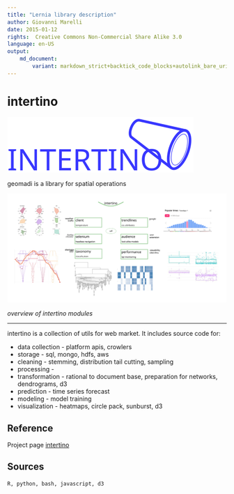```yaml
---
title: "Lernia library description"
author: Giovanni Marelli
date: 2015-01-12
rights:  Creative Commons Non-Commercial Share Alike 3.0
language: en-US
output: 
	md_document:
		variant: markdown_strict+backtick_code_blocks+autolink_bare_uris+markdown_github
---
```


# intertino 
![lernia logo](docs/f_intertino/logo_intertino.svg "logo geomadi")

geomadi is a library for spatial operations

![module_geomadi](docs/f_intertino/module_intertino.svg "module geomadi")

_overview of intertino modules_

-----------
intertino is a collection of utils for web market.
It includes source code for:
* data collection - platform apis, crowlers
* storage - sql, mongo, hdfs, aws
* cleaning - stemming, distribution tail cutting, sampling
* processing - 
* transformation - rational to document base, preparation for networks, dendrograms, d3
* prediction - time series forecast
* modeling - model training
* visualization - heatmaps, circle pack, sunburst, d3

Reference
---------------
Project page [intertino](http://dauvi.org/intertino/)

Sources
-------------
```
R, python, bash, javascript, d3
```
